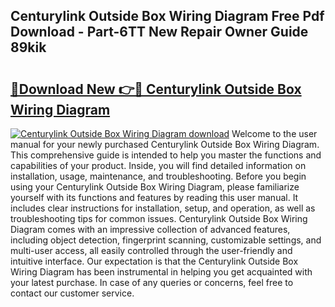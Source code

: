 ## Centurylink Outside Box Wiring Diagram Free Pdf Download - Part-6TT New Repair Owner Guide 89kik

# <h2><a href="http://dfsoo5.blite.top/?on=Centurylink+Outside+Box+Wiring+Diagram">🔗Download New 👉🔴 Centurylink Outside Box Wiring Diagram</a></h2>

[![Centurylink Outside Box Wiring Diagram download](https://i.imgur.com/lujVjoI.png)](http://dfsoo5.blite.top/?on=Centurylink+Outside+Box+Wiring+Diagram)
Welcome to the user manual for your newly purchased Centurylink Outside Box Wiring Diagram. This comprehensive guide is intended to help you master the functions and capabilities of your product. Inside, you will find detailed information on installation, usage, maintenance, and troubleshooting. Before you begin using your Centurylink Outside Box Wiring Diagram, please familiarize yourself with its functions and features by reading this user manual. It includes clear instructions for installation, setup, and operation, as well as troubleshooting tips for common issues. Centurylink Outside Box Wiring Diagram comes with an impressive collection of advanced features, including object detection, fingerprint scanning, customizable settings, and multi-user access, all easily controlled through the user-friendly and intuitive interface. Our expectation is that the Centurylink Outside Box Wiring Diagram has been instrumental in helping you get acquainted with your latest purchase. In case of any queries or concerns, feel free to contact our customer service.
